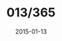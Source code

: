 ---
title:  "013/365"
date:   2015-01-13
thumbnail-path: "thumbnails/thumbnail-13.jpg"
full-path: "full-size/full-size-13.jpg"
short-description: ""
---